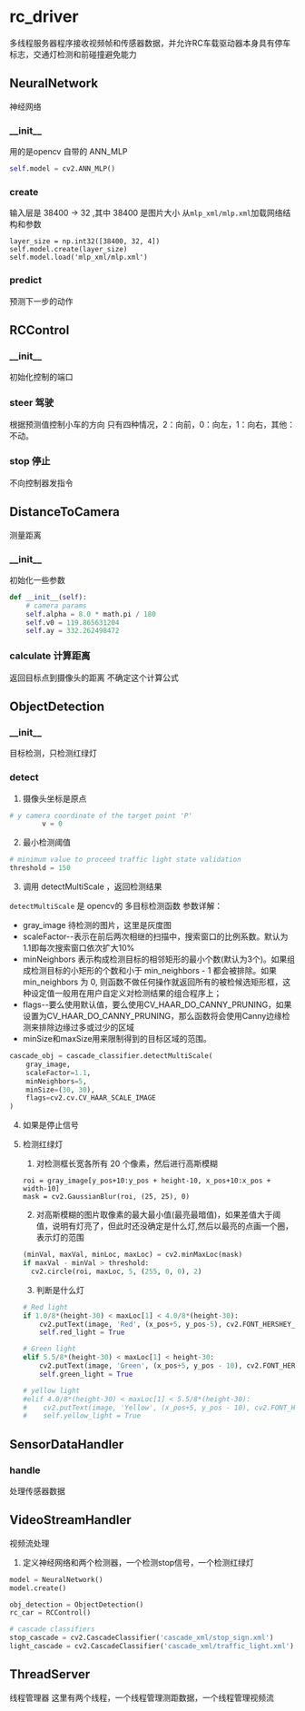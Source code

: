 # rc_driver
多线程服务器程序接收视频帧和传感器数据，并允许RC车载驱动器本身具有停车标志，交通灯检测和前碰撞避免能力

## NeuralNetwork
神经网络

### \_\_init\_\_
用的是opencv 自带的 ANN_MLP
```python
self.model = cv2.ANN_MLP()
```
### create

输入层是 38400  -> 32 ,其中 38400 是图片大小
从`mlp_xml/mlp.xml`加载网络结构和参数
```
layer_size = np.int32([38400, 32, 4])
self.model.create(layer_size)
self.model.load('mlp_xml/mlp.xml')
```

### predict
预测下一步的动作


## RCControl
### \_\_init\_\_
初始化控制的端口

### steer 驾驶
根据预测值控制小车的方向
只有四种情况，2：向前，0：向左，1：向右，其他：不动。

### stop 停止
不向控制器发指令

## DistanceToCamera
测量距离
### \_\_init\_\_
初始化一些参数

```python
def __init__(self):
    # camera params
    self.alpha = 8.0 * math.pi / 180
    self.v0 = 119.865631204
    self.ay = 332.262498472
```

### calculate 计算距离
返回目标点到摄像头的距离
不确定这个计算公式

## ObjectDetection


### \_\_init\_\_
目标检测，只检测红绿灯

### detect
1. 摄像头坐标是原点
```python
# y camera coordinate of the target point 'P'
        v = 0
```
2. 最小检测阈值
```python
# minimum value to proceed traffic light state validation
threshold = 150     
```

3. 调用 detectMultiScale ，返回检测结果

`detectMultiScale` 是 opencv的 多目标检测函数
参数详解：
- gray_image 待检测的图片，这里是灰度图
- scaleFactor--表示在前后两次相继的扫描中，搜索窗口的比例系数。默认为1.1即每次搜索窗口依次扩大10%
- minNeighbors 表示构成检测目标的相邻矩形的最小个数(默认为3个)。如果组成检测目标的小矩形的个数和小于 min_neighbors - 1 都会被排除。如果min_neighbors 为 0, 则函数不做任何操作就返回所有的被检候选矩形框，这种设定值一般用在用户自定义对检测结果的组合程序上；
- flags--要么使用默认值，要么使用CV_HAAR_DO_CANNY_PRUNING，如果设置为CV_HAAR_DO_CANNY_PRUNING，那么函数将会使用Canny边缘检测来排除边缘过多或过少的区域
- minSize和maxSize用来限制得到的目标区域的范围。

```python
cascade_obj = cascade_classifier.detectMultiScale(
    gray_image,
    scaleFactor=1.1,
    minNeighbors=5,
    minSize=(30, 30),
    flags=cv2.cv.CV_HAAR_SCALE_IMAGE
)
```
4. 如果是停止信号

5. 检测红绿灯
    1. 对检测框长宽各所有 20 个像素，然后进行高斯模糊
    ```pyhton
    roi = gray_image[y_pos+10:y_pos + height-10, x_pos+10:x_pos + width-10]
    mask = cv2.GaussianBlur(roi, (25, 25), 0)
    ```

    2. 对高斯模糊的图片取像素的最大最小值(最亮最暗值)，如果差值大于阈值，说明有灯亮了，但此时还没确定是什么灯,然后以最亮的点画一个圈，表示灯的范围
    ```python
    (minVal, maxVal, minLoc, maxLoc) = cv2.minMaxLoc(mask)
    if maxVal - minVal > threshold:
      cv2.circle(roi, maxLoc, 5, (255, 0, 0), 2)
    ```

    3. 判断是什么灯

    ```python
    # Red light
    if 1.0/8*(height-30) < maxLoc[1] < 4.0/8*(height-30):
        cv2.putText(image, 'Red', (x_pos+5, y_pos-5), cv2.FONT_HERSHEY_SIMPLEX, 0.5, (0, 0, 255), 2)
        self.red_light = True

    # Green light
    elif 5.5/8*(height-30) < maxLoc[1] < height-30:
        cv2.putText(image, 'Green', (x_pos+5, y_pos - 10), cv2.FONT_HERSHEY_SIMPLEX, 0.5, (0, 255, 0), 2)
        self.green_light = True

    # yellow light
    #elif 4.0/8*(height-30) < maxLoc[1] < 5.5/8*(height-30):
    #    cv2.putText(image, 'Yellow', (x_pos+5, y_pos - 10), cv2.FONT_HERSHEY_SIMPLEX, 0.5, (0, 255, 255), 2)
    #    self.yellow_light = True
    ```

## SensorDataHandler
### handle

处理传感器数据

## VideoStreamHandler
视频流处理

1. 定义神经网络和两个检测器，一个检测stop信号，一个检测红绿灯
```python
model = NeuralNetwork()
model.create()

obj_detection = ObjectDetection()
rc_car = RCControl()

# cascade classifiers
stop_cascade = cv2.CascadeClassifier('cascade_xml/stop_sign.xml')
light_cascade = cv2.CascadeClassifier('cascade_xml/traffic_light.xml')
```
## ThreadServer
线程管理器
这里有两个线程，一个线程管理测距数据，一个线程管理视频流